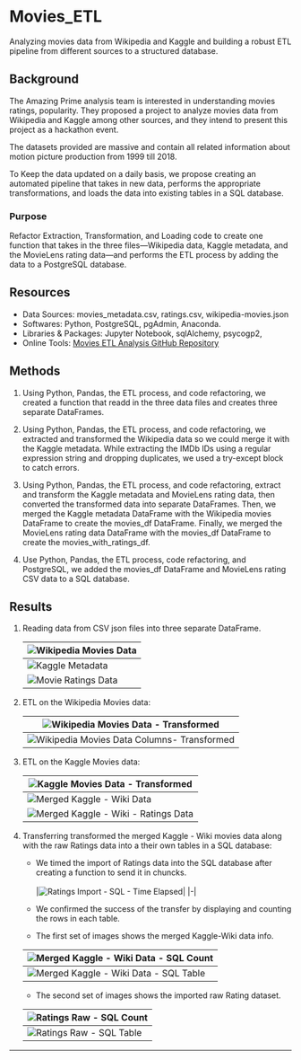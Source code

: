# Movies_ETL

Analyzing movies data from Wikipedia and Kaggle and building a robust ETL pipeline from different sources to a structured database.

## Background

The Amazing Prime analysis team is interested in understanding movies ratings, popularity. They proposed a project to analyze movies data from Wikipedia and Kaggle among other sources, and they intend to present this project as a hackathon event. 

The datasets provided are massive and contain all related information about motion picture production from 1999 till 2018.

To Keep the data updated on a daily basis, we propose creating an automated pipeline that takes in new data, performs the appropriate transformations, and loads the data into existing tables in a SQL database. 


### Purpose

Refactor Extraction, Transformation, and Loading code to create one function that takes in the three files—Wikipedia data, Kaggle metadata, and the MovieLens rating data—and performs the ETL process by adding the data to a PostgreSQL database.

## Resources
- Data Sources: movies_metadata.csv, ratings.csv, wikipedia-movies.json
- Softwares: Python, PostgreSQL, pgAdmin, Anaconda.
- Libraries & Packages: Jupyter Notebook, sqlAlchemy, psycogp2, 
- Online Tools: [Movies ETL Analysis GitHub Repository](https://github.com/Magzzie/Movies_ETL)

## Methods

1. Using Python, Pandas, the ETL process, and code refactoring, we created a function that readd in the three data files and creates three separate DataFrames.

2. Using Python, Pandas, the ETL process, and code refactoring, we extracted and transformed the Wikipedia data so we could merge it with the Kaggle metadata. While extracting the IMDb IDs using a regular expression string and dropping duplicates, we used a try-except block to catch errors.

3. Using Python, Pandas, the ETL process, and code refactoring, extract and transform the Kaggle metadata and MovieLens rating data, then converted the transformed data into separate DataFrames. Then, we merged the Kaggle metadata DataFrame with the Wikipedia movies DataFrame to create the movies_df DataFrame. Finally,  we merged the MovieLens rating data DataFrame with the movies_df DataFrame to create the movies_with_ratings_df.

4. Use Python, Pandas, the ETL process, code refactoring, and PostgreSQL, we added the movies_df DataFrame and MovieLens rating CSV data to a SQL database.


## Results
1. Reading data from CSV json files into three separate DataFrame.<br> 

    |![Wikipedia Movies Data](./Images/wiki_movies_df.png)|
    |-|
    |![Kaggle Metadata](./Images/kaggle_metadata.png)|
    |![Movie Ratings Data](./Images/ratings.png)|
    
2. ETL on the Wikipedia Movies data: <br>
    
    |![Wikipedia Movies Data - Transformed](./Images/ETL_clean_wiki_movies_df.png)|
    |-|
    |![Wikipedia Movies Data Columns- Transformed](./Images/ETL_clean_wiki_movies_cols.png)|
   
3.  ETL on the Kaggle Movies data: <br> 

    |![Kaggle Movies Data - Transformed](./Images/ETL_kaggle_wiki_movies_df.png)|
    |-|
    |![Merged Kaggle - Wiki Data](./Images/ETL_kaggle_movies_df.png)|
    |![Merged Kaggle - Wiki - Ratings Data](./Images/ETL_kaggle_movies_with_ratings_df.png)|
    
4. Transferring transformed the merged Kaggle - Wiki movies data along with the raw Ratings data into a their own tables in a SQL database: <br>
    - We timed the import of Ratings data into the SQL database after creating a function to send it in chuncks.<br>    
        |![Ratings Import - SQL - Time Elapsed](./Images/ratings_to_sql_timelapse.png)|
        |-|
    
    - We confirmed the success of the transfer by displaying and counting the rows in each table. <br>
    - The first set of images shows the merged Kaggle-Wiki data info. <br>
    
    |![Merged Kaggle - Wiki Data - SQL Count](./Images/movies_query.png)|
    |-|
    |![Merged Kaggle - Wiki Data - SQL Table](./Images/movies_table_sql.png)|
    
    - The second set of images shows the imported raw Rating dataset. <br>
    
    |![Ratings Raw - SQL Count](./Images/ratings_query.png)|
    |-|
    |![Ratings Raw - SQL Table](./Images/ratings_table_sql.png)|
    
    
---

